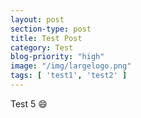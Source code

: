 ```yaml
---
layout: post
section-type: post
title: Test Post
category: Test
blog-priority: "high"
image: "/img/largelogo.png"
tags: [ 'test1', 'test2' ]
---
```

Test 5
:smile: